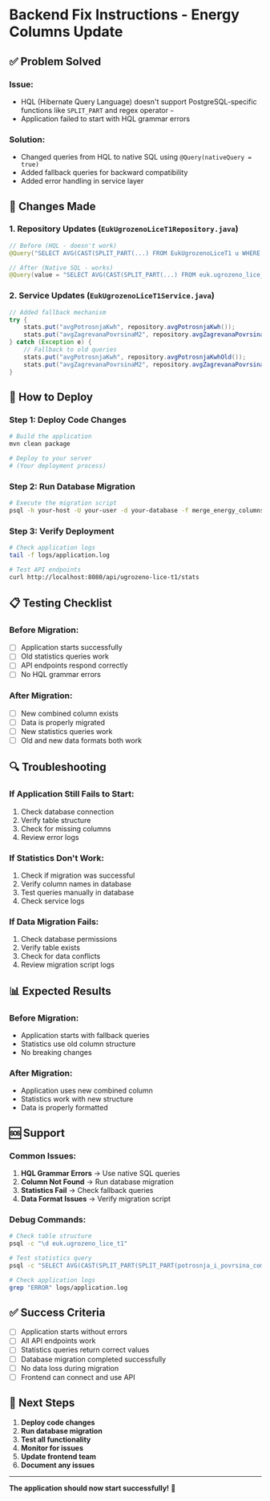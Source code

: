 # Backend Fix Instructions - Energy Columns Update

## ✅ Problem Solved

### **Issue:**
- HQL (Hibernate Query Language) doesn't support PostgreSQL-specific functions like `SPLIT_PART` and regex operator `~`
- Application failed to start with HQL grammar errors

### **Solution:**
- Changed queries from HQL to native SQL using `@Query(nativeQuery = true)`
- Added fallback queries for backward compatibility
- Added error handling in service layer

## 🔧 Changes Made

### 1. **Repository Updates** (`EukUgrozenoLiceT1Repository.java`)
```java
// Before (HQL - doesn't work)
@Query("SELECT AVG(CAST(SPLIT_PART(...) FROM EukUgrozenoLiceT1 u WHERE ...")

// After (Native SQL - works)
@Query(value = "SELECT AVG(CAST(SPLIT_PART(...) FROM euk.ugrozeno_lice_t1 u WHERE ...", nativeQuery = true)
```

### 2. **Service Updates** (`EukUgrozenoLiceT1Service.java`)
```java
// Added fallback mechanism
try {
    stats.put("avgPotrosnjaKwh", repository.avgPotrosnjaKwh());
    stats.put("avgZagrevanaPovrsinaM2", repository.avgZagrevanaPovrsinaM2());
} catch (Exception e) {
    // Fallback to old queries
    stats.put("avgPotrosnjaKwh", repository.avgPotrosnjaKwhOld());
    stats.put("avgZagrevanaPovrsinaM2", repository.avgZagrevanaPovrsinaM2Old());
}
```

## 🚀 How to Deploy

### **Step 1: Deploy Code Changes**
```bash
# Build the application
mvn clean package

# Deploy to your server
# (Your deployment process)
```

### **Step 2: Run Database Migration**
```bash
# Execute the migration script
psql -h your-host -U your-user -d your-database -f merge_energy_columns_into_existing.sql
```

### **Step 3: Verify Deployment**
```bash
# Check application logs
tail -f logs/application.log

# Test API endpoints
curl http://localhost:8080/api/ugrozeno-lice-t1/stats
```

## 📋 Testing Checklist

### **Before Migration:**
- [ ] Application starts successfully
- [ ] Old statistics queries work
- [ ] API endpoints respond correctly
- [ ] No HQL grammar errors

### **After Migration:**
- [ ] New combined column exists
- [ ] Data is properly migrated
- [ ] New statistics queries work
- [ ] Old and new data formats both work

## 🔍 Troubleshooting

### **If Application Still Fails to Start:**
1. Check database connection
2. Verify table structure
3. Check for missing columns
4. Review error logs

### **If Statistics Don't Work:**
1. Check if migration was successful
2. Verify column names in database
3. Test queries manually in database
4. Check service logs

### **If Data Migration Fails:**
1. Check database permissions
2. Verify table exists
3. Check for data conflicts
4. Review migration script logs

## 📊 Expected Results

### **Before Migration:**
- Application starts with fallback queries
- Statistics use old column structure
- No breaking changes

### **After Migration:**
- Application uses new combined column
- Statistics work with new structure
- Data is properly formatted

## 🆘 Support

### **Common Issues:**
1. **HQL Grammar Errors** → Use native SQL queries
2. **Column Not Found** → Run database migration
3. **Statistics Fail** → Check fallback queries
4. **Data Format Issues** → Verify migration script

### **Debug Commands:**
```bash
# Check table structure
psql -c "\d euk.ugrozeno_lice_t1"

# Test statistics query
psql -c "SELECT AVG(CAST(SPLIT_PART(SPLIT_PART(potrosnja_i_povrsina_combined, 'Потрошња у kWh/', 2), '/', 1) AS DECIMAL)) FROM euk.ugrozeno_lice_t1 WHERE potrosnja_i_povrsina_combined IS NOT NULL;"

# Check application logs
grep "ERROR" logs/application.log
```

## ✅ Success Criteria

- [ ] Application starts without errors
- [ ] All API endpoints work
- [ ] Statistics queries return correct values
- [ ] Database migration completed successfully
- [ ] No data loss during migration
- [ ] Frontend can connect and use API

## 📝 Next Steps

1. **Deploy code changes**
2. **Run database migration**
3. **Test all functionality**
4. **Monitor for issues**
5. **Update frontend team**
6. **Document any issues**

---

**The application should now start successfully!** 🎯
